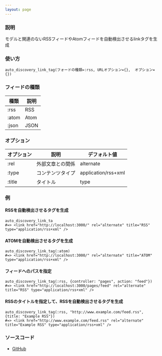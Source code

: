 ```yaml
---
layout: page
---
```


### 説明

モデルと関連のないRSSフィードやAtomフィードを自動検出させるlinkタグを生成

### 使い方

    auto_discovery_link_tag(フォードの種類=:rss, URLオプション={},  オプション={})

### フィードの種類

| 種類  | 説明 |
| ----- | ---- |
| :rss  | RSS  |
| :atom | Atom |
| :json | JSON |

### オプション

| オプション | 説明             | デフォルト値        |
| ---------- | ---------------- | ------------------- |
| :rel       | 外部文章との関係 | alternate           |
| :type      | コンテンツタイプ | application/rss+xml |
| :title     | タイトル         | type                |

### 例

#### RSSを自動検出させるタグを生成

    auto_discovery_link_ta
    #=> <link href="http://localhost:3000/" rel="alternate" title="RSS" type="application/rss+xml" />

#### ATOMを自動検出させるタグを生成

    auto_discovery_link_tag(:atom)
    #=> <link href="http://localhost:3000/" rel="alternate" title="ATOM" type="application/rss+xml" />

#### フィードへのパスを指定

    auto_discovery_link_tag(:rss, {controller: "pages", action: "feed"})
    #=> <link href="http://localhost:3000/pages/feed" rel="alternate" title="RSS" type="application/rss+xml" />

#### RSSのタイトルを指定して、RSSを自動検出させるタグを生成

    auto_discovery_link_tag(:rss, "http://www.example.com/feed.rss", {title: "Example RSS"})
    #=> <link href="http://www.example.com/feed.rss" rel="alternate" title="Example RSS" type="application/rss+xml" />

### ソースコード

- [GitHub](https://github.com/rails/rails/blob/984c3ef2775781d47efa9f541ce570daa2434a80/actionview/lib/action_view/helpers/asset_tag_helper.rb#L235)
